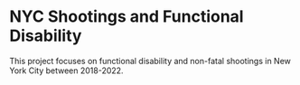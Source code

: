 # NYC Shootings and Functional Disability

<p>This project focuses on functional disability and non-fatal shootings in New York City between 2018-2022.</p>
